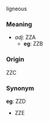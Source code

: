 ligneous
### Meaning
+ _adj_: ZZA
    + __eg__: ZZB

### Origin

ZZC

### Synonym

__eg__: ZZD

+ ZZE


